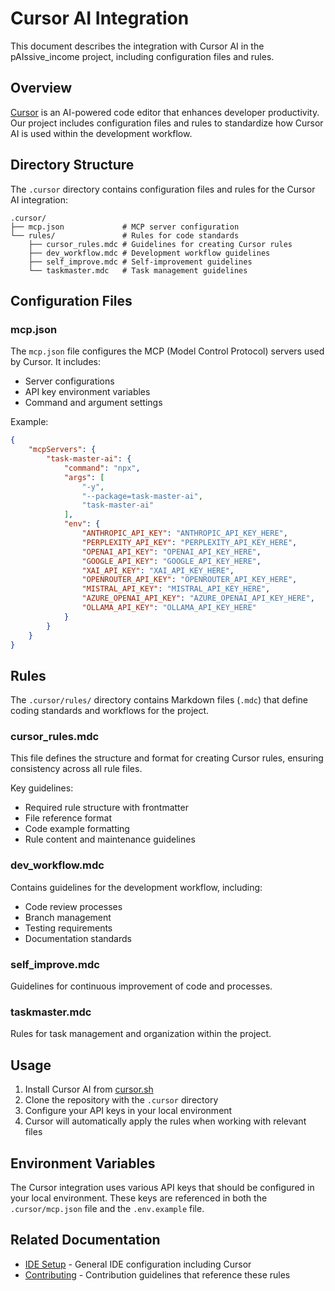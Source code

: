 # Cursor AI Integration

This document describes the integration with Cursor AI in the pAIssive_income project, including configuration files and rules.

## Overview

[Cursor](https://cursor.sh/) is an AI-powered code editor that enhances developer productivity. Our project includes configuration files and rules to standardize how Cursor AI is used within the development workflow.

## Directory Structure

The `.cursor` directory contains configuration files and rules for the Cursor AI integration:

```
.cursor/
├── mcp.json             # MCP server configuration
└── rules/               # Rules for code standards
    ├── cursor_rules.mdc # Guidelines for creating Cursor rules
    ├── dev_workflow.mdc # Development workflow guidelines
    ├── self_improve.mdc # Self-improvement guidelines
    └── taskmaster.mdc   # Task management guidelines
```

## Configuration Files

### mcp.json

The `mcp.json` file configures the MCP (Model Control Protocol) servers used by Cursor. It includes:

- Server configurations
- API key environment variables
- Command and argument settings

Example:
```json
{
    "mcpServers": {
        "task-master-ai": {
            "command": "npx",
            "args": [
                "-y",
                "--package=task-master-ai",
                "task-master-ai"
            ],
            "env": {
                "ANTHROPIC_API_KEY": "ANTHROPIC_API_KEY_HERE",
                "PERPLEXITY_API_KEY": "PERPLEXITY_API_KEY_HERE",
                "OPENAI_API_KEY": "OPENAI_API_KEY_HERE",
                "GOOGLE_API_KEY": "GOOGLE_API_KEY_HERE",
                "XAI_API_KEY": "XAI_API_KEY_HERE",
                "OPENROUTER_API_KEY": "OPENROUTER_API_KEY_HERE",
                "MISTRAL_API_KEY": "MISTRAL_API_KEY_HERE",
                "AZURE_OPENAI_API_KEY": "AZURE_OPENAI_API_KEY_HERE",
                "OLLAMA_API_KEY": "OLLAMA_API_KEY_HERE"
            }
        }
    }
}
```

## Rules

The `.cursor/rules/` directory contains Markdown files (`.mdc`) that define coding standards and workflows for the project.

### cursor_rules.mdc

This file defines the structure and format for creating Cursor rules, ensuring consistency across all rule files.

Key guidelines:
- Required rule structure with frontmatter
- File reference format
- Code example formatting
- Rule content and maintenance guidelines

### dev_workflow.mdc

Contains guidelines for the development workflow, including:
- Code review processes
- Branch management
- Testing requirements
- Documentation standards

### self_improve.mdc

Guidelines for continuous improvement of code and processes.

### taskmaster.mdc

Rules for task management and organization within the project.

## Usage

1. Install Cursor AI from [cursor.sh](https://cursor.sh/)
2. Clone the repository with the `.cursor` directory
3. Configure your API keys in your local environment
4. Cursor will automatically apply the rules when working with relevant files

## Environment Variables

The Cursor integration uses various API keys that should be configured in your local environment. These keys are referenced in both the `.cursor/mcp.json` file and the `.env.example` file.

## Related Documentation

- [IDE Setup](ide_setup.md) - General IDE configuration including Cursor
- [Contributing](contributing.md) - Contribution guidelines that reference these rules
